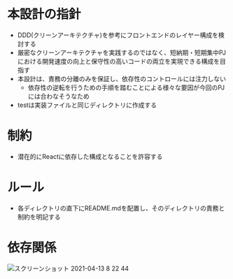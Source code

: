 # 本設計の指針
- DDD(クリーンアーキテクチャ)を参考にフロントエンドのレイヤー構成を検討する
- 厳密なクリーンアーキテクチャを実践するのではなく、短納期・短期集中PJにおける開発速度の向上と保守性の高いコードの両立を実現できる構成を目指す
- 本設計は、責務の分離のみを保証し、依存性のコントロールには注力しない
  - 依存性の逆転を行うための手順を踏むことによる様々な要因が今回のPJには合わなそうなため
- testは実装ファイルと同じディレクトリに作成する

# 制約
- 潜在的にReactに依存した構成となることを許容する

# ルール
- 各ディレクトリの直下にREADME.mdを配置し、そのディレクトリの責務と制約を明記する

# 依存関係

![スクリーンショット 2021-04-13 8 22 44](https://user-images.githubusercontent.com/29055497/114474562-737f8680-9c31-11eb-9bbd-e3c9ab0f1715.png)


